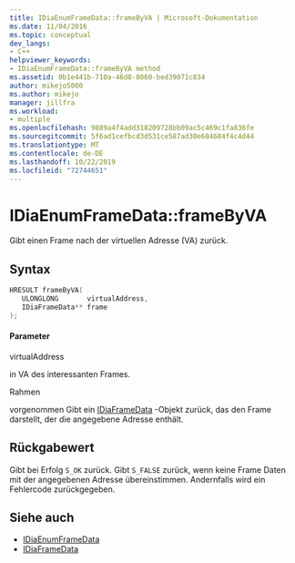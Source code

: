 ```yaml
---
title: IDiaEnumFrameData::frameByVA | Microsoft-Dokumentation
ms.date: 11/04/2016
ms.topic: conceptual
dev_langs:
- C++
helpviewer_keywords:
- IDiaEnumFrameData::frameByVA method
ms.assetid: 0b1e441b-710a-46d8-8060-bed39071c834
author: mikejo5000
ms.author: mikejo
manager: jillfra
ms.workload:
- multiple
ms.openlocfilehash: 9889a4f4add318209728bb09ac5c469c1fa836fe
ms.sourcegitcommit: 5f6ad1cefbcd3d531ce587ad30e684684f4c4d44
ms.translationtype: MT
ms.contentlocale: de-DE
ms.lasthandoff: 10/22/2019
ms.locfileid: "72744651"
---
```

# <a name="idiaenumframedataframebyva"></a>IDiaEnumFrameData::frameByVA
Gibt einen Frame nach der virtuellen Adresse (VA) zurück.

## <a name="syntax"></a>Syntax

```C++
HRESULT frameByVA( 
   ULONGLONG       virtualAddress,
   IDiaFrameData** frame
);
```

#### <a name="parameters"></a>Parameter
 virtualAddress

in VA des interessanten Frames.

 Rahmen

vorgenommen Gibt ein [IDiaFrameData](../../debugger/debug-interface-access/idiaframedata.md) -Objekt zurück, das den Frame darstellt, der die angegebene Adresse enthält.

## <a name="return-value"></a>Rückgabewert
 Gibt bei Erfolg `S_OK` zurück. Gibt `S_FALSE` zurück, wenn keine Frame Daten mit der angegebenen Adresse übereinstimmen. Andernfalls wird ein Fehlercode zurückgegeben.

## <a name="see-also"></a>Siehe auch
- [IDiaEnumFrameData](../../debugger/debug-interface-access/idiaenumframedata.md)
- [IDiaFrameData](../../debugger/debug-interface-access/idiaframedata.md)